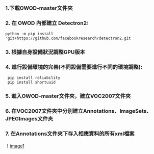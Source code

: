 ### 1.下載OWOD-master文件夾
### 2. 在 OWOD 內部建立 Detectron2: 
   ```
   python -m pip install 'git+https://github.com/facebookresearch/detectron2.git
   ```
### 3. 根據自身設備狀況調整GPU版本
### 4. 進行設備環境的完善(不同設備需要進行不同的環境調整):
   ```
    pip install reliability
    pip install shortuuid
   ```
### 5. 進入OWOD-master文件夾，建立VOC2007文件夾
### 6. 在VOC2007文件夾中分別建立Annotations、ImageSets、JPEGImages文件夾 
### 7. 在Annotations文件夾下存入相應資料的所有xml檔案
！[image1](https://github.com/ysq0917/YZU_Final_Project/blob/main/%E5%9C%96%E7%89%87%201.png)
 
